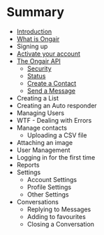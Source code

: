 # Summary

* [Introduction](README.md)
* [What is Ongair](chapter1.md)
* Signing up
* [Activate your account](activate_your_account.md)
* [The Ongair API](API_overview.md)
   * [Security](API_security.md)
   * [Status](API_status.md)
   * [Create a Contact](API_create_a_contact.md)
   * [Send a Message](API_send_a_message.md)
* Creating a List
* Creating an Auto responder
* Managing Users
* WTF - Dealing with Errors
* Manage contacts
   * Uploading a CSV file
* Attaching an image
* User Management
* Logging in for the first time
* Reports
* Settings
   * Account Settings
   * Profile Settings
   * Other Settings
* Conversations
   * Replying to Messages
   * Adding to favourites
   * Closing a Conversation

